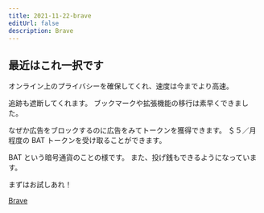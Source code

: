 ```yaml
---
title: 2021-11-22-brave
editUrl: false
description: Brave
---
```


## 最近はこれ一択です

オンライン上のプライバシーを確保してくれ、速度は今までより高速。

追跡も遮断してくれます。
ブックマークや拡張機能の移行は素早くできました。

なぜか広告をブロックするのに広告をみてトークンを獲得できます。
＄５／月程度の BAT トークンを受け取ることができます。

BAT という暗号通貨のことの様です。
また、投げ銭もできるようになっています。

まずはお試しあれ！

[Brave](https://brave.com/ja/)
